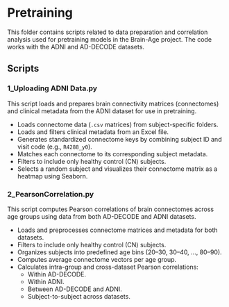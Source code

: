 # Pretraining

This folder contains scripts related to data preparation and correlation analysis used for pretraining models in the Brain-Age project. The code works with the ADNI and AD-DECODE datasets.

## Scripts

### 1_Uploading ADNI Data.py

This script loads and prepares brain connectivity matrices (connectomes) and clinical metadata from the ADNI dataset for use in pretraining.

- Loads connectome data (`.csv` matrices) from subject-specific folders.
- Loads and filters clinical metadata from an Excel file.
- Generates standardized connectome keys by combining subject ID and visit code (e.g., `R4288_y0`).
- Matches each connectome to its corresponding subject metadata.
- Filters to include only healthy control (CN) subjects.
- Selects a random subject and visualizes their connectome matrix as a heatmap using Seaborn.

### 2_PearsonCorrelation.py

This script computes Pearson correlations of brain connectomes across age groups using data from both AD-DECODE and ADNI datasets.

- Loads and preprocesses connectome matrices and metadata for both datasets.
- Filters to include only healthy control (CN) subjects.
- Organizes subjects into predefined age bins (20–30, 30–40, ..., 80–90).
- Computes average connectome vectors per age group.
- Calculates intra-group and cross-dataset Pearson correlations:
  - Within AD-DECODE.
  - Within ADNI.
  - Between AD-DECODE and ADNI.
  - Subject-to-subject across datasets.



